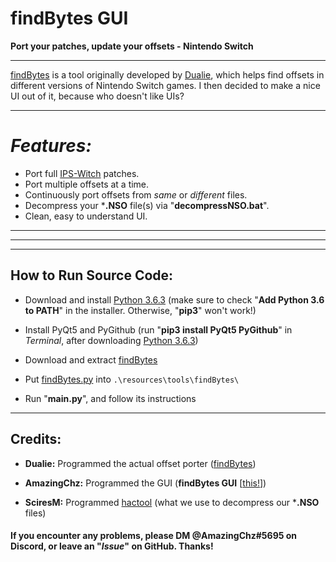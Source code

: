 # findBytes GUI
**Port your patches, update your offsets - Nintendo Switch**

---

[findBytes](https://gist.github.com/3096/ffd6d257f148aab0b74bfc50dfe43e80) is a tool originally developed by [Dualie](https://github.com/3096), which helps find offsets in different versions of Nintendo Switch games. I then decided to make a nice UI out of it, because who doesn't like UIs?

---

# *Features:*
 - Port full [IPS-Witch](https://github.com/3096/ipswitch/releases) patches.
 - Port multiple offsets at a time.
 - Continuously port offsets from *same* or *different* files.
 - Decompress your ***.NSO** file(s) via "**decompressNSO.bat**".
 - Clean, easy to understand UI.
 

---
---
---

## How to Run Source Code:

  - Download and install [Python 3.6.3](https://www.python.org/downloads/release/python-363/) (make sure to check "**Add Python 3.6 to PATH**" in the installer. Otherwise, "**pip3**" won't work!)

  - Install PyQt5 and PyGithub (run "**pip3 install PyQt5 PyGithub**" in *Terminal*, after downloading [Python 3.6.3](https://www.python.org/downloads/release/python-363/))
  
  - Download and extract [findBytes](https://gist.github.com/3096/ffd6d257f148aab0b74bfc50dfe43e80)
  
  - Put [findBytes.py](https://gist.github.com/3096/ffd6d257f148aab0b74bfc50dfe43e80) into `.\resources\tools\findBytes\`
  
  - Run "**main.py**", and follow its instructions
  
---

## Credits:

  - **Dualie:** Programmed the actual offset porter ([findBytes](https://gist.github.com/3096/ffd6d257f148aab0b74bfc50dfe43e80))

  - **AmazingChz:** Programmed the GUI (**findBytes GUI** [[this!](https://github.com/AmazingChz/findBytes-GUI/releases/latest)])

  - **SciresM:** Programmed [hactool](https://github.com/SciresM/hactool/releases/latest) (what we use to decompress our ***.NSO** files)

#### If you encounter any problems, please DM **@AmazingChz#5695** on Discord, or leave an "*Issue*" on GitHub. Thanks!
